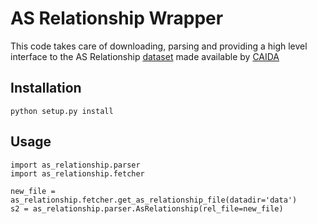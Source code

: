 # AS Relationship Wrapper

This code takes care of downloading, parsing and providing a high level interface to the AS Relationship [dataset](http://www.caida.org/data/as-relationships/) made available by [CAIDA](http://www.caida.org)

## Installation

```
python setup.py install
```

## Usage

```
import as_relationship.parser
import as_relationship.fetcher

new_file = as_relationship.fetcher.get_as_relationship_file(datadir='data')
s2 = as_relationship.parser.AsRelationship(rel_file=new_file)
```

